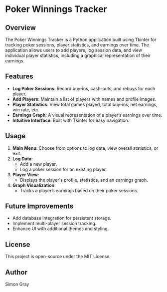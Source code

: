 # Poker Winnings Tracker

## Overview
The Poker Winnings Tracker is a Python application built using Tkinter for tracking poker sessions, player statistics, and earnings over time. The application allows users to add players, log session data, and view individual player statistics, including a graphical representation of their earnings.

## Features
- **Log Poker Sessions**: Record buy-ins, cash-outs, and rebuys for each player.
- **Add Players**: Maintain a list of players with names and profile images.
- **Player Statistics**: View total games played, total buy-ins, net earnings, win rate, etc.
- **Earnings Graph**: A visual representation of a player’s earnings over time.
- **Intuitive Interface**: Built with Tkinter for easy navigation.

## Usage
1. **Main Menu**: Choose from options to log data, view overall statistics, or exit.
2. **Log Data**:
   - Add a new player.
   - Log a poker session for an existing player.
3. **Player View**:
   - Displays the player's profile, statistics, and an earnings graph.
4. **Graph Visualization**:
   - Tracks a player’s earnings based on their poker sessions.

## Future Improvements
- Add database integration for persistent storage.
- Implement multi-player session tracking.
- Enhance UI with additional themes and styling.

## License
This project is open-source under the MIT License.

## Author
Simon Gray
